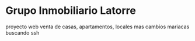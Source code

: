 # Grupo Inmobiliario Latorre
proyecto web
venta de casas, apartamentos, locales
mas cambios mariacas buscando ssh

